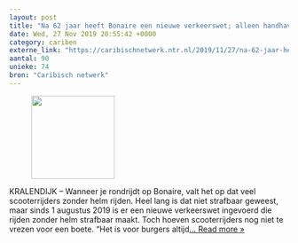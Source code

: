 ```yaml
---
layout: post
title: "Na 62 jaar heeft Bonaire een nieuwe verkeerswet; alleen handhaving is nog niet mogelijk"
date: Wed, 27 Nov 2019 20:55:42 +0000
category: cariben
externe_link: "https://caribischnetwerk.ntr.nl/2019/11/27/na-62-jaar-heeft-bonaire-een-nieuwe-verkeerswet-alleen-handhaving-is-nog-niet-mogelijk/"
aantal: 90
unieke: 74
bron: "Caribisch netwerk"
---
```


<figure><img width="150" height="150" src="https://caribischnetwerk.ntr.nl/files/2019/11/Still001-1-150x150.jpg" class="attachment-thumbnail size-thumbnail wp-post-image" alt="" srcset="https://caribischnetwerk.ntr.nl/files/2019/11/Still001-1-150x150.jpg 150w, https://caribischnetwerk.ntr.nl/files/2019/11/Still001-1-125x125.jpg 125w" sizes="(max-width: 150px) 100vw, 150px" /></figure>KRALENDIJK – Wanneer je rondrijdt op Bonaire, valt het op dat veel scooterrijders zonder helm rijden. Heel lang is dat niet strafbaar geweest, maar sinds 1 augustus 2019 is er een nieuwe verkeerswet ingevoerd die rijden zonder helm strafbaar maakt. Toch hoeven scooterrijders nog niet te vrezen voor een boete. “Het is voor burgers altijd<a class="excerpt-read-more" href="https://caribischnetwerk.ntr.nl/2019/11/27/na-62-jaar-heeft-bonaire-een-nieuwe-verkeerswet-alleen-handhaving-is-nog-niet-mogelijk/" title="ReadNa 62 jaar heeft Bonaire een nieuwe verkeerswet; alleen handhaving is nog niet mogelijk">... Read more &#187;</a>
